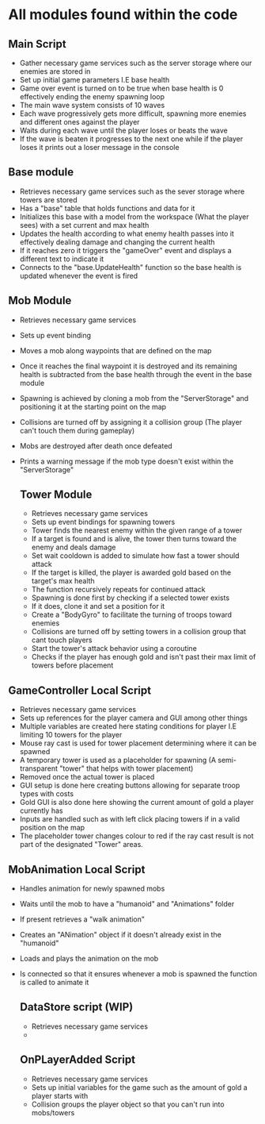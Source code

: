# All modules found within the code

## Main Script


- Gather necessary game services such as the server storage where our enemies are stored in
- Set up initial game parameters I.E base health
- Game over event is turned on to be true when base health is 0 effectively ending the enemy spawning loop
- The main wave system consists of 10 waves
- Each wave progressively gets more difficult, spawning more enemies and different ones against the player
- Waits during each wave until the player loses or beats the wave
- If the wave is beaten it progresses to the next one while if the player loses it prints out a loser message in the console


## Base module

- Retrieves necessary game services such as the sever storage where towers are stored
- Has a "base" table that holds functions and data for it
- Initializes this base with a model from the workspace (What the player sees) with a set current and max health
- Updates the health according to what enemy health passes into it effectively dealing damage and changing the current health
- If it reaches zero it triggers the "gameOver" event and displays a different text to indicate it
- Connects to the "base.UpdateHealth" function so the base health is updated whenever the event is fired


## Mob Module

- Retrieves necessary game services
- Sets up event binding
- Moves a mob along waypoints that are defined on the map
- Once it reaches the final waypoint it is destroyed and its remaining health is subtracted from the base health through the event in the base module
- Spawning is achieved by cloning a mob from the "ServerStorage" and positioning it at the starting point on the map
- Collisions are turned off by assigning it a collision group (The player can't touch them during gameplay)
- Mobs are destroyed after death once defeated
- Prints a warning message if the mob type doesn't exist within the "ServerStorage"

  ## Tower Module

  - Retrieves necessary game services
  - Sets up event bindings for spawning towers
  - Tower finds the nearest enemy within the given range of a tower
  - If a target is found and is alive, the tower then turns toward the enemy and deals damage
  - Set wait cooldown is added to simulate how fast a tower should attack
  - If the target is killed, the player is awarded gold based on the target's max health
  - The function recursively repeats for continued attack
  - Spawning is done first by checking if a selected tower exists
  - If it does, clone it and set a position for it
  - Create a "BodyGyro" to facilitate the turning of troops toward enemies
  - Collisions are turned off by setting towers in a collision group that cant touch players
  - Start the tower's attack behavior using a coroutine
  - Checks if the player has enough gold and isn't past their max limit of towers before placement
 
## GameController Local Script

- Retrieves necessary game services
- Sets up references for the player camera and GUI among other things
- Multiple variables are created here stating conditions for player I.E limiting 10 towers for the player
- Mouse ray cast is used for tower placement determining where it can be spawned
- A temporary tower is used as a placeholder for spawning (A semi-transparent "tower" that helps with tower placement)
- Removed once the actual tower is placed
- GUI setup is done here creating buttons allowing for separate troop types with costs
- Gold GUI is also done here showing the current amount of gold a player currently has
- Inputs are handled such as with left click placing towers if in a valid position on the map
- The placeholder tower changes colour to red if the ray cast result is not part of the designated "Tower" areas.
  


## MobAnimation Local Script

- Handles animation for newly spawned mobs
- Waits until the mob to have a "humanoid" and "Animations" folder
- If present retrieves a "walk animation"
- Creates an "ANimation" object if it doesn't already exist in the "humanoid"
- Loads and plays the animation on the mob
- Is connected so that it ensures whenever a mob is spawned the function is called to animate it

  ##  DataStore script (WIP)

  - Retrieves necessary game services
  - 

  ## OnPLayerAdded Script

  - Retrieves necessary game services
  - Sets up initial variables for the game such as the amount of gold a player starts with
  - Collision groups the player object so that you can't run into mobs/towers

